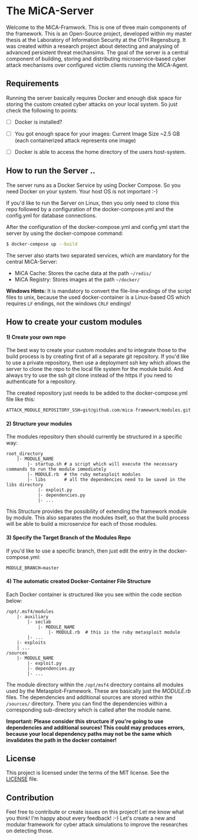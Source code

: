 # The MiCA-Server
Welcome to the MiCA-Framwork. This is one of three main components of the framework.
This is an Open-Source project, developed within my master thesis at the Laboratory of Information Security at the OTH Regensburg.
It was created within a research project about detecting and analysing of advanced persistent threat mechansims.
The goal of the server is a central component of building, storing and distributing microservice-based cyber attack mechanisms over configured victim clients running the MiCA-Agent.



## Requirements
Running the server basically requires Docker and enough disk space for storing the custom created cyber attacks on your local system. So just check the following to points:

* [ ] Docker is installed?
* [ ] You got enough space for your images: Current Image Size ~2.5 GB (each containerized attack represents one image)
* [ ] Docker is able to access the home directory of the users host-system.



## How to run the Server ..
The server runs as a Docker Service by using Docker Compose. So you need Docker on your system. Your host OS is not important :-)

If you'd like to run the Server on Linux, then you only need to clone this repo
followed by a configuration of the docker-compose.yml and the config.yml for database connections.

After the configuration of the docker-compose.yml and config.yml start the server by using the docker-compose command:

```bash 
$ docker-compose up --build
```

The server also starts two separated services, which are mandatory for the central MiCA-Server:
* MiCA Cache: Stores the cache data at the path `~/redis/`
* MiCA Registry: Stores images at the path `~/docker/`

<b>Windows Hints:</b>
It is mandatory to convert the file-line-endings of the script files to unix,
because the used docker-container is a Linux-based OS which requires ``LF`` endings,
not the windows ``CRLF`` endings!



## How to create your custom modules
#### 1) Create your own repo
The best way to create your custom modules and to integrate those to the build process is by creating first of all a separate
git repository. If you'd like to use a private repository, then use a deployment ssh key which allows the server to clone the
repo to the local file system for the module build. And always try to use the ssh git clone instead of the https if you need
to authenticate for a repository.

The created repository just needs to be added to the docker-compose.yml file like this:
```python
ATTACK_MODULE_REPOSITORY_SSH=git@github.com/mica-framework/modules.git
``` 

#### 2) Structure your modules
The modules repository then should currently be structured in a specific way:

```
root_directory
    |- MODULE_NAME
        |- startup.sh # a script which will execute the necessary commands to run the module immediately
        |- MODULE.rb  # the ruby metasploit modules
        |- libs       # all the dependencies need to be saved in the libs directory
            |- exploit.py
            |- dependencies.py
            |- ...
```
This Structure provides the possibility of extending the framework module by module. This also separates the modules itself, so that the build process will be able to build a microservice for each of those modules.

#### 3) Specify the Target Branch of the Modules Repo
If you'd like to use a specific branch, then just edit the entry in the docker-compose.yml:
```python
MODULE_BRANCH=master
```

#### 4) The automatic created Docker-Container File Structure
Each Docker container is structured like you see within the code section below:
```
/opt/.msf4/modules
    |- auxiliary
        |- seclab
            |- MODULE_NAME
                |- MODULE.rb  # this is the ruby metasploit module
        |- ...
    |- exploits
    | ...
/sources
    |- MODULE_NAME
        |- exploit.py
        |- dependencies.py
        |- ...
```
The module directory within the `/opt/msf4` directory contains all modules used by the Metasploit-Framework.
These are basically just the <i>MODULE.rb</i> files. The dependencies and additional sources are stored within the `/sources/` directory. There you can find the dependencies within a corresponding sub-directory which is called after the module name.

<b>Important: Please consider this structure if you're going to use dependencies and additional sources! This could may produces errors, because your local dependency paths may not be the same which invalidates the path in the docker container!</b>



## License
This project is licensed under the terms of the MIT license. See the [LICENSE](https://raw.githubusercontent.com/mica-framework/server/master/LICENSE) file.

## Contribution
Feel free to contribute or create issues on this project! Let me know what you think! I'm happy about every feedback! :-)
Let's create a new and modular framework for cyber attack simulations to improve the researches on detecting those.
